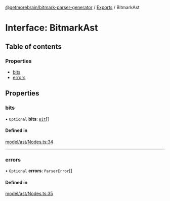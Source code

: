[@getmorebrain/bitmark-parser-generator](../API.md) / [Exports](../modules.md) / BitmarkAst

# Interface: BitmarkAst

## Table of contents

### Properties

- [bits](BitmarkAst.md#bits)
- [errors](BitmarkAst.md#errors)

## Properties

### bits

• `Optional` **bits**: [`Bit`](Bit.md)[]

#### Defined in

[model/ast/Nodes.ts:34](https://github.com/getMoreBrain/bitmark-parser-generator/blob/9ddf9e2/src/model/ast/Nodes.ts#L34)

___

### errors

• `Optional` **errors**: `ParserError`[]

#### Defined in

[model/ast/Nodes.ts:35](https://github.com/getMoreBrain/bitmark-parser-generator/blob/9ddf9e2/src/model/ast/Nodes.ts#L35)
